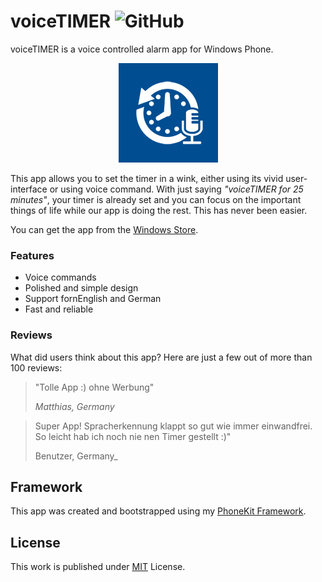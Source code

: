 # voiceTIMER ![GitHub](https://img.shields.io/github/license/b3nk4n/voicetimer-app)

voiceTIMER is a voice controlled alarm app for Windows Phone.

<p align="center">
    <img alt="App Logo" src="VoiceTimer/Assets/ApplicationIcon.png">
</p>

This app allows you to set the timer in a wink, either using its vivid user-interface or using voice command. With just saying _"voiceTIMER for 25 minutes"_, your timer is already set and you can focus on the important things of life while our app is doing the rest. This has never been easier.

You can get the app from the [Windows Store](http://www.windowsphone.com/s?appid=9747e03a-4f8e-4e42-92d9-ef2251e4a6ed).

### Features
- Voice commands
- Polished and simple design
- Support fornEnglish and German
- Fast and reliable

### Reviews

What did users think about this app? Here are just a few out of more than 100 reviews:

> "Tolle App :) ohne Werbung"
>
> _Matthias, Germany_

> Super App! Spracherkennung klappt so gut wie immer einwandfrei. So leicht hab ich noch nie nen Timer gestellt :)"
>
> Benutzer, Germany_

## Framework

This app was created and bootstrapped using my [PhoneKit Framework](https://github.com/b3nk4n/phonekit.framework).

## License

This work is published under [MIT][mit] License.

[mit]: https://github.com/b3nk4n/voicetimer-app/blob/main/LICENSE